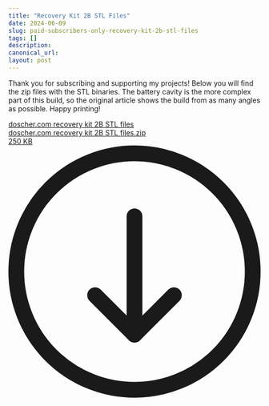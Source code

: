 ```yaml
---
title: "Recovery Kit 2B STL Files"
date: 2024-06-09
slug: paid-subscribers-only-recovery-kit-2b-stl-files
tags: []
description: 
canonical_url: 
layout: post
---
```

<p>Thank you for subscribing and supporting my projects!  Below you will find the zip files with the STL binaries.  The battery cavity is the more complex part of this build, so the original article shows the build from as many angles as possible.  Happy printing!</p><div class="kg-card kg-file-card"><a class="kg-file-card-container" href="https://github.com/jdoscher/" title="Download" download=""><div class="kg-file-card-contents"><div class="kg-file-card-title">doscher.com recovery kit 2B STL files</div><div class="kg-file-card-caption"></div><div class="kg-file-card-metadata"><div class="kg-file-card-filename">doscher.com recovery kit 2B STL files.zip</div><div class="kg-file-card-filesize">250 KB</div></div></div><div class="kg-file-card-icon"><svg viewBox="0 0 24 24"><defs><style>.a{fill:none;stroke:currentColor;stroke-linecap:round;stroke-linejoin:round;stroke-width:1.5px;}</style></defs><title>download-circle</title><polyline class="a" points="8.25 14.25 12 18 15.75 14.25"></polyline><line class="a" x1="12" y1="6.75" x2="12" y2="18"></line><circle class="a" cx="12" cy="12" r="11.25"></circle></svg></div></a></div>
